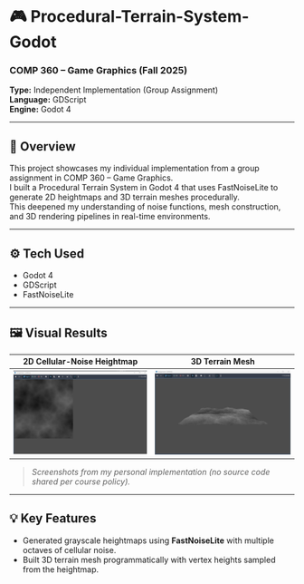 # 🎮 Procedural-Terrain-System-Godot

###  COMP 360 – Game Graphics (Fall 2025)
**Type:** Independent Implementation (Group Assignment)  
**Language:** GDScript  
**Engine:** Godot 4  

---

## 📖 Overview
This project showcases my individual implementation from a group assignment in COMP 360 – Game Graphics.  
I built a Procedural Terrain System in Godot 4 that uses FastNoiseLite to generate 2D heightmaps and 3D terrain meshes procedurally.  
This deepened my understanding of noise functions, mesh construction, and 3D rendering pipelines in real-time environments.

---

## ⚙️ Tech Used
- Godot 4  
- GDScript  
- FastNoiseLite  

---

## 🖼️ Visual Results
| 2D Cellular-Noise Heightmap | 3D Terrain Mesh |
| :--------------------------: | :--------------: |
| ![2D Heightmap](images/2d_fastnoiseheightmap.png) | ![3D Terrain](images/3d_fastnoiseheightmap.png) |

> *Screenshots from my personal implementation (no source code shared per course policy).*

---

## 💡 Key Features
- Generated grayscale heightmaps using **FastNoiseLite** with multiple octaves of cellular noise.  
- Built 3D terrain mesh programmatically with vertex heights sampled from the heightmap.  